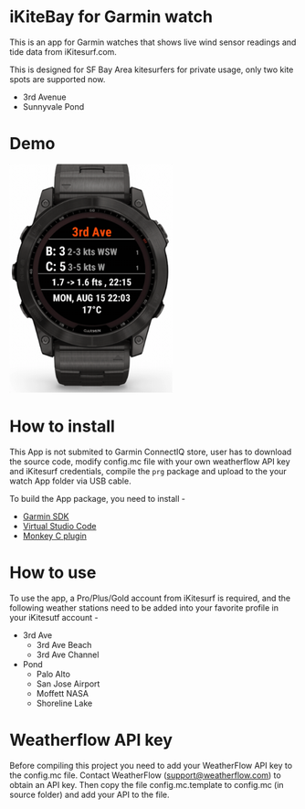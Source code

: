 # iKiteBay for Garmin watch
This is an app for Garmin watches that shows live wind sensor readings and tide data from iKitesurf.com. 

This is designed for SF Bay Area kitesurfers for private usage, only two kite spots are supported now.

- 3rd Avenue
- Sunnyvale Pond

# Demo

<img src="https://github.com/pekdz/iKiteBay-Garmin-App/raw/master/resources/images/demo.gif" height="400"/>


# How to install

This App is not submited to Garmin ConnectIQ store, user has to download the source code, modify config.mc file with your own weatherflow API key and iKitesurf credentials, compile the `prg` package and upload to the your watch App folder via USB cable.

To build the App package, you need to install - 
- [Garmin SDK](https://developer.garmin.com/connect-iq/sdk/)
- [Virtual Studio Code](https://code.visualstudio.com/download)
- [Monkey C plugin](https://marketplace.visualstudio.com/items?itemName=garmin.monkey-c)

# How to use

To use the app, a Pro/Plus/Gold account from iKitesurf is required, and the following weather stations need to be added into your favorite profile in your iKitesutf account - 

- 3rd Ave
  - 3rd Ave Beach
  - 3rd Ave Channel
- Pond
  - Palo Alto
  - San Jose Airport
  - Moffett NASA
  - Shoreline Lake

# Weatherflow API key
Before compiling this project you need to add your WeatherFlow API key to the config.mc file.
Contact WeatherFlow (support@weatherflow.com) to obtain an API key.
Then copy the file config.mc.template to config.mc (in source folder) and add your API to the file.
